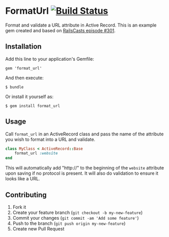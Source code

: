 # FormatUrl [![Build Status](https://api.travis-ci.org/pinchtozoom/format_url.png)](https://travis-ci.org/pinchtozoom/format_url)


Format and validate a URL attribute in Active Record. This is an example gem created and based on [RailsCasts episode #301](http://railscasts.com/episodes/301-extracting-a-ruby-gem).

## Installation

Add this line to your application's Gemfile:

    gem 'format_url'

And then execute:

    $ bundle

Or install it yourself as:

    $ gem install format_url

## Usage
Call `format_url` in an ActiveRecord class and pass the name of the attribute you wish to format into a URL and validate.

```ruby
class MyClass < ActiveRecord::Base
	format_url :website
end
```
 
This will automatically add "http://" to the beginning of the `website` attribute upon saving if no protocol is present. It will also do validation to ensure it looks like a URL.
 
## Contributing

1. Fork it
2. Create your feature branch (`git checkout -b my-new-feature`)
3. Commit your changes (`git commit -am 'Add some feature'`)
4. Push to the branch (`git push origin my-new-feature`)
5. Create new Pull Request
